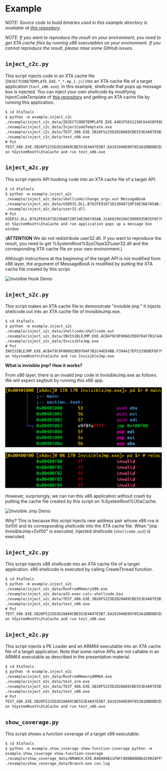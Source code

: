 # Example

_NOTE: Source code to build binaries used in this example directory is available at [this repository](https://github.com/FFRI/BinsForXtaTools)._

_NOTE: If you want to reproduce the result on your environment, you need to get XTA cache files by running x86 executables on your environment. If you cannot reproduce the result, please raise some GitHub issues._

## `inject_c2c.py`

This script injects code in an XTA cache file (`INJECTCODETEMPLATE.EXE.*.*.mp.1.jc`) into an XTA cache file of a target application (`test_x86.exe`).
In this example, shellcode that pops up message box is injected.
You can inject your own shellcode by modifying InjectCodeTemplate of [this repository](https://github.com/FFRI/BinsForXtaTools) and getting an XTA cache file by running this application.

```
$ cd XtaTools
$ python -m example.inject_c2c ./example/inject_c2c_data/INJECTCODETEMPLATE.EXE.A401F5651230C64450FE6E187BD014C0.6BF6A824D8E01D39DD17A63D9204D9CB.mp.1.jc ./example/inject_c2c_data/InjectCodeTemplate.exe ./example/inject_c2c_data/TEST_X86.EXE.5B20F5225D2D28A89CBE553E4A97E5B7.EA101948E097853A1DBD8DCD3F23D197.mp.1.jc ./example/inject_c2c_data/test_x86.exe
# Put TEST_X86.EXE.5B20F5225D2D28A89CBE553E4A97E5B7.EA101948E097853A1DBD8DCD3F23D197.mp.1.jc on %SystemRoot%\XtaCache and run test_x86.exe
```

## `inject_a2c.py`

This script injects API hooking code into an XTA cache file of a target API.

```
$ cd XtaTools
$ python -m example.inject_a2c ./example/inject_a2c_data/shellcode/change_args.out MessageBoxA ./example/inject_a2c_data/USER32.DLL.B762FE91071D23DA8720F34E3667A5AB.31468294266C99D8935B35F6F76A0DF7.mp.1.jc ./example/inject_a2c_data/user32.dll
# Put USER32.DLL.B762FE91071D23DA8720F34E3667A5AB.31468294266C99D8935B35F6F76A0DF7.mp.1.jc on %SystemRoot%\XtaCache and run application pops up a message box window
```

(**ATTENTION** We do not redistribute user32.dll. If you want to reproduce the result, you need to get %SystemRoot%SysChpe32\user32.dll and the corresponding XTA cache file on your own environment.)

Although instructions at the beginning of the target API is not modified from x86 layer, the argument of MessageBoxA is modified by putting the XTA cache file created by this script.

![Invisible Hook Demo](../assets/invisible_hook_demo.gif)

## `inject_s2c.py`

This script makes an XTA cache file to demonstrate "invisible jmp."
It injects shellcode.out into an XTA cache file of InvisibleJmp.exe.

```
$ cd XtaTools
$ python -m example.inject_s2c ./example/inject_s2c_data/shellcode/shellcode.out ./example/inject_s2c_data/INVISIBLEJMP.EXE.ACB479C0F066D29E0704F7B1C44EE4BB.F394A17EF5329D8EFDF79CFFABFBABBD.mp.1.jc ./example/inject_s2c_data/InvisibleJmp.exe
# Put INVISIBLEJMP.EXE.ACB479C0F066D29E0704F7B1C44EE4BB.F394A17EF5329D8EFDF79CFFABFBABBD.mp.1.jc on %SystemRoot%\XtaCache and run InvisibleJmp.exe
```

**What is invisible jmp? How it works?**

From x86 layer, there is an invalid jmp code in InvisibleJmp.exe as follows. We will expect segfault by running this x86 app.

![invalid jmp code](../assets/invalid_jmp.png)

![invalid jmp dst](../assets/invalid_code.png)

However, surprisingly, we can run this x86 application without crash by putting the cache file created by this script on %SystemRoot%\XtaCache.

![Invisible Jmp Demo](../assets/invisible_jmp_demo.gif)

Why? This is because this script injects new address pair whose x86 rva is 0xf00 and its corresponding shellcode into the XTA cache file.
When "jmp InvisibleJmp+0xf00" is executed, injected shellcode (`shellcode.out`) is executed.

## `inject_x2c.py`

This script injects x86 shellcode into an XTA cache file of a target application.
x86 shellcode is executed by calling CreateThread function.

```
$ cd XtaTools
$ python -m example.inject_x2c ./example/inject_x2c_data/RunFromMemoryX86.exe ./example/inject_x2c_data/w32-exec-calc-shellcode.bin ./example/inject_x2c_data/TEST_X86.EXE.5B20F5225D2D28A89CBE553E4A97E5B7.EA101948E097853A1DBD8DCD3F23D197.mp.1.jc ./example/inject_x2c_data/test_x86.exe
# Put TEST_X86.EXE.5B20F5225D2D28A89CBE553E4A97E5B7.EA101948E097853A1DBD8DCD3F23D197.mp.1.jc on %SystemRoot%\XtaCache and run test_x86.exe
```

## `inject_e2c.py`

This script injects a PE Loader and an ARM64 executable into an XTA cache file of a target application.
Note that some native APIs are not callable in an ARM64 executable as described in the presentation material.

```
$ cd XtaTools
$ python -m example.inject_e2c ./example/inject_e2c_data/RunFromMemoryARM64.exe ./example/inject_e2c_data/test_arm.exe ./example/inject_e2c_data/TEST_X86.EXE.5B20F5225D2D28A89CBE553E4A97E5B7.EA101948E097853A1DBD8DCD3F23D197.mp.1.jc ./example/inject_e2c_data/test_x86.exe
# Put TEST_X86.EXE.5B20F5225D2D28A89CBE553E4A97E5B7.EA101948E097853A1DBD8DCD3F23D197.mp.1.jc on %SystemRoot%\XtaCache and run test_x86.exe
```

## `show_coverage.py`

This script shows a function coverage of a target x86 executable.

```
$ cd XtaTools
$ python -m example.show_coverage show-function-coverage python -m example.show_coverage show-function-coverage ./example/show_coverage_data/BRANCH.EXE.B4DA06B11F6FC8D0BA6DB6429826FF51.4F509D1C25724F05EF5BDE17331477F4.mp.1.jc ./example/show_coverage_data/Branch.exe cov.log
```
